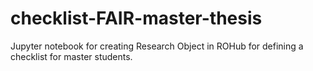 # checklist-FAIR-master-thesis
Jupyter notebook for creating Research Object in ROHub for defining a checklist for master students.
